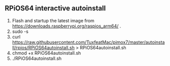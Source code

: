 RPiOS64 interactive autoinstall
---
1. Flash and startup the latest image from https://downloads.raspberrypi.org/raspios_arm64/ .
2. sudo -s
3. curl https://raw.githubusercontent.com/TuxfeatMac/pimox7/master/autoinstall/rpios/RPiOS64autoinstall.sh > RPiOS64autoinstall.sh
4. chmod +x RPiOS64autoinstall.sh
5. ./RPiOS64autoinstall.sh
